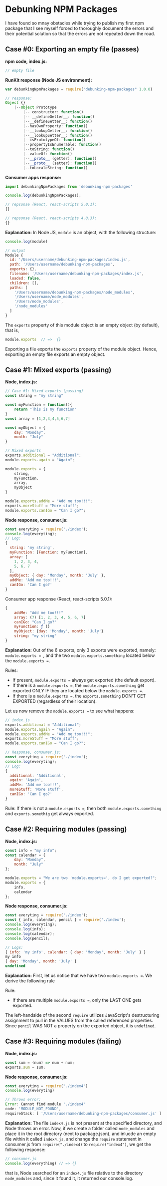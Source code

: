 # Debunking NPM Packages

I have found so mnay obstacles while trying to publish my first npm package that I see myself forced to thoroughly document the errors and their potential solution so that the errors are not repeated down the road. 

## Case #0: Exporting an empty file (passes)
**npm code, index.js:**
```javascript
// empty file
```

**RunKit response (Node JS environment):**
```javascript
var debunkingNpmPackages = require("debunking-npm-packages" 1.0.0)

// response:
Object {}
    |--Object Prototype
        |-- constructor: function()
        |-- __defineGetter__: function()
        |--__defineSetter__: function()
        |--hasOwnProperty: function()
        |--__lookupGetter__: function()
        |--__lookupSetter__: function()
        |--isPrototypeOf: function()
        |--propertyIsEnumerable: function()
        |--toString: function()
        |--valueOf: function()
        |--__proto__ (getter): function()
        |--__proto__ (setter): function()
        |--toLocaleString: function()
```

**Consumer apps response:**
```javascript
import debunkingNpmPackages from 'debunking-npm-packages'

console.log(debunkingNpmPackages);

// repsonse (React, react-scripts 5.0.1):
{}

// repsonse (React, react-scripts 4.0.3):
{}
```

**Explanation:**
In Node JS, `module` is an object, with the following structure:
```javascript
console.log(module)

// output
Module {
  id: '/Users/username/debunking-npm-packages/index.js',
  path: '/Users/username/debunking-npm-packages',
  exports: {},
  filename: '/Users/username/debunking-npm-packages/index.js',
  loaded: false,
  children: [],
  paths: [
    '/Users/username/debunking-npm-packages/node_modules',
    '/Users/username/node_modules',
    '/Users/node_modules',
    '/node_modules'
  ]
}
```

The `exports` property of this module object is an empty object (by default), that is,
```javascript
module.exports  // =>  {}
```
Exporting a file exports the `exports` property of the module object. Hence, exporting an empty file exports an empty object. 


## Case #1: Mixed exports (passing)

**Node, index.js:**
```javascript
// Case #1: Mixed exports (passing)
const string = "my string"

const myFunction = function(){
    return "This is my function"
}
const array = [1,2,3,4,5,6,7]

const myObject = {
    day: "Monday",
    month: "July"
}

// Mixed exports
exports.additional = "Additional";
module.exports.again = "Again";

module.exports = {
    string,
    myFunction,
    array,
    myObject
}

module.exports.addMe = "Add me too!!!";
exports.moreStuff = "More stuff";
module.exports.canIGo = "Can I go?";
```

**Node response, consumer.js:**
```javascript
const everyting = require('./index');
console.log(everyting);
// Log:
{
  string: 'my string',
  myFunction: [Function: myFunction],
  array: [
    1, 2, 3, 4,
    5, 6, 7
  ],
  myObject: { day: 'Monday', month: 'July' },
  addMe: 'Add me too!!!',
  canIGo: 'Can I go?'
}
```
Consumer app response (React, react-scripts 5.0.1):
```javascript
{
    addMe: "Add me too!!!"
    array: (7) [1, 2, 3, 4, 5, 6, 7]
    canIGo: "Can I go?"
    myFunction: ƒ ()
    myObject: {day: 'Monday', month: 'July'}
    string: "my string"
}
```
**Explanation:**
Out of the 6 exports, only 3 exports were exported, namely:
`module.exports = `, and the two `module.exports.something` located below the `module.exports =`.

Rules: 
* If present, `module.exports =` always get exported (the default export).
* If there is a `module.exports =`, the `module.exports.something` get exported ONLY IF they are located below the `module.exports =`.
* If there is a `module.exports =`, the `exports.something` DON'T GET EXPORTED (regardless of their location).

Let us now remove the `module.exports =` to see what happens:
```javascript
// index.js
exports.additional = "Additional";
module.exports.again = "Again";
module.exports.addMe = "Add me too!!!";
exports.moreStuff = "More stuff";
module.exports.canIGo = "Can I go?";

// Response, consumer.js:
const everyting = require('./index');
console.log(everyting);
// Log:
{
  additional: 'Additional',
  again: 'Again',
  addMe: 'Add me too!!!',
  moreStuff: 'More stuff',
  canIGo: 'Can I go?'
}
```

Rule:
If there is not a `module.esports =`, then both `module.exports.something` and `exports.somethig` get always exported.


## Case #2: Requiring modules (passing)
**Node, index.js:**
```javascript
const info = "my info";
const calendar = {
    day: "Monday",
    month: "July"
};

module.exports = "We are two 'module.exports=', do I get exported?";
module.exports = {
    info,
    calendar
};
```

**Node response, consumer.js:**
```javascript
const everyting = require('./index');
const { info, calendar, pencil } = require('./index');
console.log(everyting);
console.log(info);
console.log(calendar);
console.log(pencil);

// Logs:
{ info: 'my info', calendar: { day: 'Monday', month: 'July' } }
my info
{ day: 'Monday', month: 'July' }
undefined
```

**Explanation:**
First, let us notice that we have two `module.exports =`. We derive the following rule

Rule:
* If there are multiple `module.exports =`, only the LAST ONE gets exported.

The left-handside of the second `require` utilizes JavaScript's destructuring assignment to pull in the VALUES from the called referenced properties.  Since `pencil` WAS NOT a property on the exported object, it is `undefined`.


## Case #3: Requiring modules (failing)

**Node, index.js:**
```javascript
const sum = (num) => num + num;
exports.sum = sum;
```

**Node response, consumer.js:**
```javascript
const everyting = require("./index4")
console.log(everyting)

// Throws error:
Error: Cannot find module './index4'
code: 'MODULE_NOT_FOUND',
requireStack: [ '/Users/username/debunking-npm-packages/consumer.js' ]
```

**Explanation:**
The file `index4.js` is not present at the specified directory, and Node throws an error. Now, if we create a folder called `node_modules` and place it in the root directory (next to package.json), and inlucde an empty file within it called `index4.js`, and change the `require` statement in consumer.js from `require("./index4)` to `require("index4")`, we get the following response:
```javascript
// consumer.js
console.log(everything) // => {}
```
that is, Node searched for an `index4.js` file relative to the directory `node_modules` and, since it found it, it returned our console.log.
